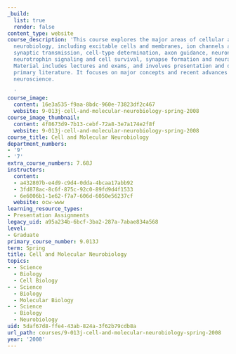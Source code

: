 ```yaml
---
_build:
  list: true
  render: false
content_type: website
course_description: 'This course explores the major areas of cellular and molecular
  neurobiology, including excitable cells and membranes, ion channels and receptors,
  synaptic transmission, cell-type determination, axon guidance, neuronal cell biology,
  neurotrophin signaling and cell survival, synapse formation and neural plasticity.
  Material includes lectures and exams, and involves presentation and discussion of
  primary literature. It focuses on major concepts and recent advances in experimental
  neuroscience.

  '
course_image:
  content: 16e3a535-f9aa-8bdc-960e-73823df2c467
  website: 9-013j-cell-and-molecular-neurobiology-spring-2008
course_image_thumbnail:
  content: 4f8673d9-7b13-cebf-72a8-3e7a174e2f8f
  website: 9-013j-cell-and-molecular-neurobiology-spring-2008
course_title: Cell and Molecular Neurobiology
department_numbers:
- '9'
- '7'
extra_course_numbers: 7.68J
instructors:
  content:
  - a432807b-e4d9-c9d4-0dda-4bcaa17abb92
  - 3fd878ac-8c6f-875c-92c0-89fd9d4f1533
  - 6e6006b1-1e62-f7a7-606d-6050e56237cf
  website: ocw-www
learning_resource_types:
- Presentation Assignments
legacy_uid: a95a234b-6bcf-3ba2-287a-7abae834a568
level:
- Graduate
primary_course_number: 9.013J
term: Spring
title: Cell and Molecular Neurobiology
topics:
- - Science
  - Biology
  - Cell Biology
- - Science
  - Biology
  - Molecular Biology
- - Science
  - Biology
  - Neurobiology
uid: 5daf67d8-ffe4-43ab-824a-3f62b79cdb8a
url_path: courses/9-013j-cell-and-molecular-neurobiology-spring-2008
year: '2008'
---
```

